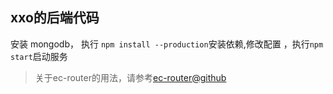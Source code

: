 xxo的后端代码
-----------

安装 mongodb， 执行 ```npm install --production```安装依赖,修改配置 ，执行```npm start```启动服务


> 关于ec-router的用法，请参考[ec-router@github](http://github.com/tim1020/ec-router)
